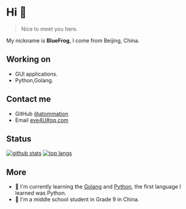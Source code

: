 <!--
**Atommation/Atommation** is a ✨ _special_ ✨ repository because its `README.md` (this file) appears on your GitHub profile.
Here are some ideas to get you started:
- 🔭 I’m currently working on ...
- 🌱 I’m currently learning ...
- 👯 I’m looking to collaborate on ...
- 🤔 I’m looking for help with ...
- 💬 Ask me about ...
- 📫 How to reach me: ...
- 😄 Pronouns: ...
- ⚡ Fun fact: ...
-->
# Hi 👋
> Nice to meet you here.

My nickname is **BlueFrog**, I come from Beijing, China.

## Working on
- GUI applications.
- Python,Golang.

## Contact me
- GitHub [@atommation](https://github.com/atommation)
- Email [eve4U#qq.com](mailto:eve4you@qq.com)

## Status
[![github stats](https://github-readme-stats.vercel.app/api?username=atommation&show_icons=true)](https://github.com/atommation)
[![top langs](https://github-readme-stats.vercel.app/api/top-langs/?username=atommation&layout=compact)](https://github.com/atommation)

## More
- 🌱 I'm currently learning the [Golang](https://go.dev) and [Python](https://www.python.org/), the first language I learned was Python.
- 🤔 I'm a middle school student in Grade 9 in China.
